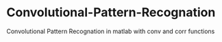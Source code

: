 # Convolutional-Pattern-Recognation
Convolutional Pattern Recognation in matlab with conv and corr functions
